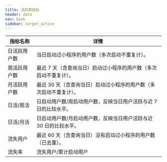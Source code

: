 ```yaml
---
title: 活跃类指标
header: data
nav: book
sidebar: target_active
---
```

 

|指标名称|详情|
|--|--|
|日活跃用户数|	当日启动过小程序的用户数（多次启动不重复计）。|
|周活跃用户数|	最近 7 天（含查询当日）启动过小程序的用户数（多次启动不重复计）。|
|月活跃用户数|	最近 30 天（含查询当日）启动过小程序的用户数（多次启动不重复计）。|
|日活/周活	|日启动用户数/周启动用户数，反映当日用户活跃与近 7 日的比较水平。|
|日活/月活|	日启动用户数/月启动用户数，反映当日用户活跃与近 30 日的比较水平。|
|流失用户|	最近 60 天（含查询当日）没有启动过小程序的用户数（已去重）。|
|流失率	|流失用户/累计启动用户|
